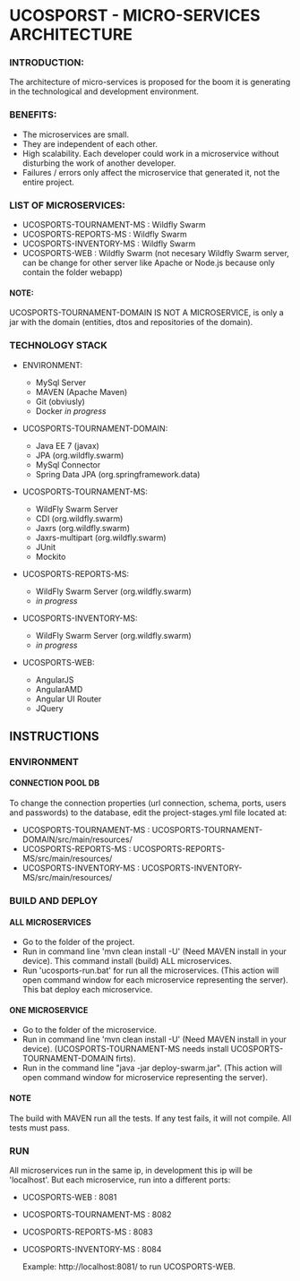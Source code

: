 # UCOSPORST - MICRO-SERVICES ARCHITECTURE

### INTRODUCTION:

The architecture of micro-services is proposed for the boom it is generating in the technological and development environment.

### BENEFITS:

* The microservices are small.
* They are independent of each other.
* High scalability. Each developer could work in a microservice without disturbing the work of another developer.
* Failures / errors only affect the microservice that generated it, not the entire project.

### LIST OF MICROSERVICES:
* UCOSPORTS-TOURNAMENT-MS : Wildfly Swarm
* UCOSPORTS-REPORTS-MS : Wildfly Swarm
* UCOSPORTS-INVENTORY-MS : Wildfly Swarm
* UCOSPORTS-WEB : Wildfly Swarm (not necesary Wildfly Swarm server, can be change for other server like Apache or Node.js because only contain the folder webapp)

#### NOTE:
UCOSPORTS-TOURNAMENT-DOMAIN IS NOT A MICROSERVICE, is only a jar with the domain (entities, dtos and repositories of the domain).

### TECHNOLOGY STACK

* ENVIRONMENT:
  * MySql Server
  * MAVEN (Apache Maven)
  * Git (obviusly)
  * Docker *in progress*

* UCOSPORTS-TOURNAMENT-DOMAIN:
  * Java EE 7 (javax)
  * JPA (org.wildfly.swarm)
  * MySql Connector 
  * Spring Data JPA (org.springframework.data)
  
* UCOSPORTS-TOURNAMENT-MS:
  * WildFly Swarm Server
  * CDI (org.wildfly.swarm)
  * Jaxrs (org.wildfly.swarm)
  * Jaxrs-multipart (org.wildfly.swarm)
  * JUnit
  * Mockito

* UCOSPORTS-REPORTS-MS:
  * WildFly Swarm Server (org.wildfly.swarm)
  * *in progress*
  
* UCOSPORTS-INVENTORY-MS:
  * WildFly Swarm Server (org.wildfly.swarm)
  * *in progress*

* UCOSPORTS-WEB:
  * AngularJS
  * AngularAMD
  * Angular UI Router
  * JQuery

## INSTRUCTIONS

### ENVIRONMENT

#### CONNECTION POOL DB
To change the connection properties (url connection, schema, ports, users and passwords) to the database, edit the project-stages.yml file located at:

* UCOSPORTS-TOURNAMENT-MS : UCOSPORTS-TOURNAMENT-DOMAIN/src/main/resources/
* UCOSPORTS-REPORTS-MS : UCOSPORTS-REPORTS-MS/src/main/resources/
* UCOSPORTS-INVENTORY-MS : UCOSPORTS-INVENTORY-MS/src/main/resources/

### BUILD AND DEPLOY
#### ALL MICROSERVICES
* Go to the folder of the project.
* Run in command line 'mvn clean install -U' (Need MAVEN install in your device). This command install (build) ALL microservices.
* Run 'ucosports-run.bat' for run all the microservices. (This action will open command window for each microservice representing the server). This bat deploy each microservice.

#### ONE MICROSERVICE
* Go to the folder of the microservice.
* Run in command line 'mvn clean install -U' (Need MAVEN install in your device). (UCOSPORTS-TOURNAMENT-MS needs install UCOSPORTS-TOURNAMENT-DOMAIN firts).
* Run in the command line "java -jar deploy-swarm.jar". (This action will open command window for microservice representing the server).

#### NOTE
The build with MAVEN run all the tests. If any test fails, it will not compile. All tests must pass.

### RUN
All microservices run in the same ip, in development this ip will be 'localhost'. But each microservice, run into a different ports:

* UCOSPORTS-WEB : 8081
* UCOSPORTS-TOURNAMENT-MS : 8082
* UCOSPORTS-REPORTS-MS : 8083
* UCOSPORTS-INVENTORY-MS : 8084

  Example: http://localhost:8081/ to run UCOSPORTS-WEB.

